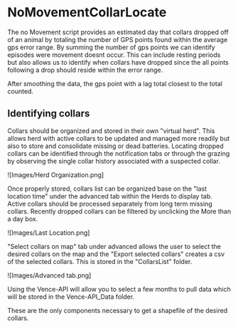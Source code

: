 # NoMovementCollarLocate

The no Movement script provides an estimated day that collars dropped off of an animal by totaling the number of GPS points found within the average gps error range. By summing the number of gps points we can identify episodes were movement doesnt occur. This can include resting periods but also allows us to identify when collars have dropped since the all points following a drop should reside within the error range. 

After smoothing the data, the gps point with a lag total closest to the total counted.

## Identifying collars 
Collars should be organized and stored in their own "virtual herd". This allows herd with active collars to be updated and managed more readily but also to store and consolidate missing or dead batteries. Locating dropped collars can be identified through the notification tabs or through the grazing by observing the single collar history associated with a suspected collar. 

![Images/Herd Organization.png]

Once properly stored, collars list can be organized base on the "last location time" under the advanced tab within the Herds to display tab. Active collars should be processed separately from long term missing collars. Recently dropped collars can be filtered by unclicking the More than a day box.  

![Images/Last Location.png]

"Select collars on map" tab under advanced allows the user to select the desired collars on the map and the "Export selected collars" creates a csv of the selected collars. This is stored in the "CollarsList" folder. 

![Images/Advanced tab.png]

Using the Vence-API will allow you to select a few months to pull data which will be stored in the Vence-API_Data folder. 

These are the only components necessary to get a shapefile of the desired collars. 